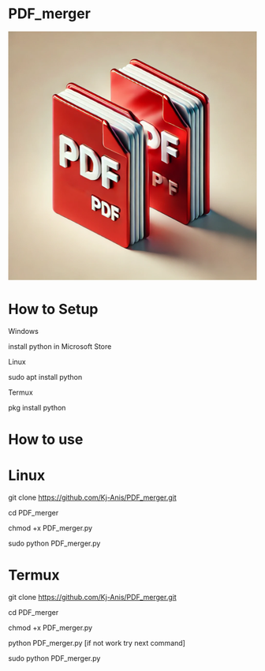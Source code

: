 # PDF_merger

![image alt](https://raw.githubusercontent.com/Kj-Anis/PDF_merger/refs/heads/main/pdf.webp)

# How to Setup
Windows

install python in Microsoft Store

Linux

sudo apt install python

Termux

pkg install python

# How to use

# Linux

git clone https://github.com/Kj-Anis/PDF_merger.git

cd PDF_merger

chmod +x PDF_merger.py

sudo python PDF_merger.py

# Termux

git clone https://github.com/Kj-Anis/PDF_merger.git

cd PDF_merger

chmod +x PDF_merger.py

python PDF_merger.py [if not work try next command]

sudo python PDF_merger.py
